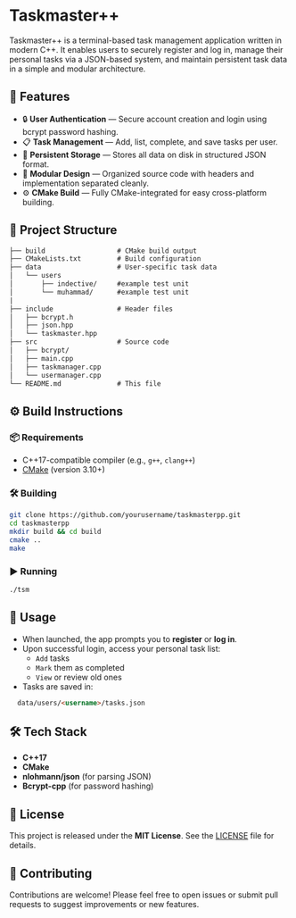 # Taskmaster++

Taskmaster++ is a terminal-based task management application written in modern C++. It enables users to securely register and log in, manage their personal tasks via a JSON-based system, and maintain persistent task data in a simple and modular architecture.

## 🧠 Features

- 🔒 **User Authentication** — Secure account creation and login using bcrypt password hashing.
- 📋 **Task Management** — Add, list, complete, and save tasks per user.
- 💾 **Persistent Storage** — Stores all data on disk in structured JSON format.
- 🧱 **Modular Design** — Organized source code with headers and implementation separated cleanly.
- ⚙️ **CMake Build** — Fully CMake-integrated for easy cross-platform building.

## 📁 Project Structure

``` html
├── build                  # CMake build output
├── CMakeLists.txt         # Build configuration
├── data                   # User-specific task data
│   └── users
│       ├── indective/     #example test unit
│       └── muhammad/      #example test unit 
|
├── include                # Header files
│   ├── bcrypt.h
│   ├── json.hpp
│   └── taskmaster.hpp
├── src                    # Source code
│   ├── bcrypt/
│   ├── main.cpp
│   ├── taskmanager.cpp
│   └── usermanager.cpp
└── README.md              # This file
```

## ⚙️ Build Instructions

### 📦 Requirements

- C++17-compatible compiler (e.g., `g++`, `clang++`)
- [CMake](https://cmake.org/download/) (version 3.10+)

### 🛠️ Building

```bash
git clone https://github.com/yourusername/taskmasterpp.git
cd taskmasterpp
mkdir build && cd build
cmake ..
make
```

### ▶️ Running

```bash
./tsm
```

## 🚀 Usage

- When launched, the app prompts you to **register** or **log in**.
- Upon successful login, access your personal task list:
  - `Add` tasks
  - `Mark` them as completed
  - `View` or review old ones
- Tasks are saved in:

```  html
  data/users/<username>/tasks.json
```

## 🛠️ Tech Stack

- **C++17**
- **CMake**
- **nlohmann/json** (for parsing JSON)
- **Bcrypt-cpp** (for password hashing)

## 📄 License

This project is released under the **MIT License**. See the [LICENSE](LICENSE) file for details.

## 🤝 Contributing

Contributions are welcome! Please feel free to open issues or submit pull requests to suggest improvements or new features.
